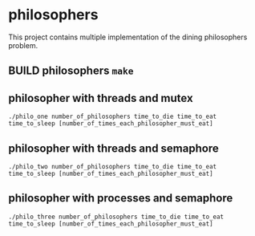 # philosophers
This project contains multiple implementation of the dining philosophers problem.

BUILD philosophers ``make``
---

philosopher with threads and mutex
---

``./philo_one number_of_philosophers time_to_die time_to_eat time_to_sleep [number_of_times_each_philosopher_must_eat]``

philosopher with threads and semaphore
---

``./philo_two number_of_philosophers time_to_die time_to_eat time_to_sleep [number_of_times_each_philosopher_must_eat]``

philosopher with processes and semaphore
---
``./philo_three number_of_philosophers time_to_die time_to_eat time_to_sleep [number_of_times_each_philosopher_must_eat]``
